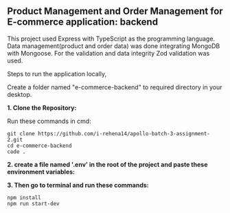 ## Product Management and Order Management for E-commerce application: backend

This project used Express with TypeScript as the programming language. Data management(product and order data) was done integrating MongoDB with Mongoose. For the validation and data integrity Zod validation was used.

Steps to run the application locally,

Create a folder named "e-commerce-backend" to required directory in your desktop.

**1. Clone the Repository:**

Run these commands in cmd:

```
git clone https://github.com/i-rehena14/apollo-batch-3-assignment-2.git
cd e-commerce-backend
code .
```

**2. create a file named '.env' in the root of the project and paste these environment variables:**

**3. Then go to terminal and run these commands:**

```
npm install
npm run start-dev
```
